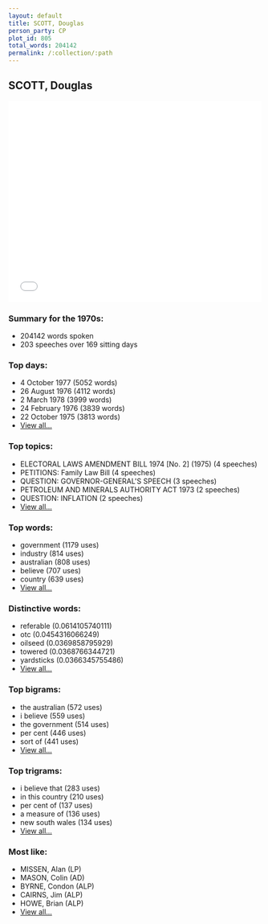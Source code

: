 ```yaml
---
layout: default
title: SCOTT, Douglas
person_party: CP
plot_id: 805
total_words: 204142
permalink: /:collection/:path
---
```


## SCOTT, Douglas

<iframe width="100%" height="400" frameborder="0" scrolling="no" src="//plot.ly/~wragge/805.embed"></iframe>


### Summary for the 1970s:

* 204142 words spoken
* 203 speeches over 169 sitting days


### Top days:

* 4 October 1977 (5052 words)
* 26 August 1976 (4112 words)
* 2 March 1978 (3999 words)
* 24 February 1976 (3839 words)
* 22 October 1975 (3813 words)
* [View all...](days/)


### Top topics:

* ELECTORAL LAWS AMENDMENT BILL 1974 [No. 2] (1975) (4 speeches)
* PETITIONS: Family Law Bill (4 speeches)
* QUESTION: GOVERNOR-GENERAL'S SPEECH (3 speeches)
* PETROLEUM AND MINERALS AUTHORITY ACT 1973 (2 speeches)
* QUESTION: INFLATION (2 speeches)
* [View all...](topics/)


### Top words:

* government (1179 uses)
* industry (814 uses)
* australian (808 uses)
* believe (707 uses)
* country (639 uses)
* [View all...](words/)


### Distinctive words:

* referable (0.0614105740111)
* otc (0.0454316066249)
* oilseed (0.0369858795929)
* towered (0.0368766344721)
* yardsticks (0.0366345755486)
* [View all...](sig_words/)


### Top bigrams:

* the australian (572 uses)
* i believe (559 uses)
* the government (514 uses)
* per cent (446 uses)
* sort of (441 uses)
* [View all...](bigrams/)


### Top trigrams:

* i believe that (283 uses)
* in this country (210 uses)
* per cent of (137 uses)
* a measure of (136 uses)
* new south wales (134 uses)
* [View all...](trigrams/)


### Most like:

* MISSEN, Alan (LP)
* MASON, Colin (AD)
* BYRNE, Condon (ALP)
* CAIRNS, Jim (ALP)
* HOWE, Brian (ALP)
* [View all...](similarities/)
